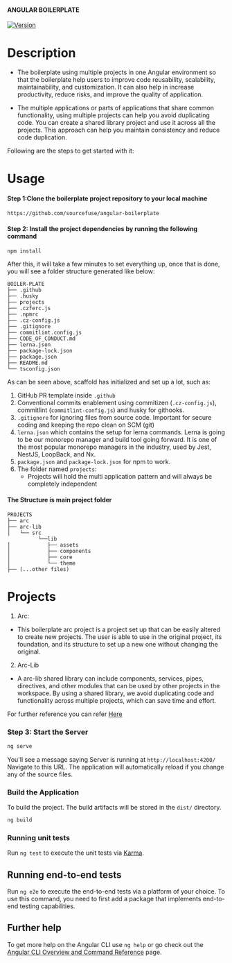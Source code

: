#### ANGULAR BOILERPLATE
[![Version](https://img.shields.io/badge/@angular/core-v14-brightgreen)](http://commitizen.github.io/cz-cli/)

<!-- DOCUMENTATION -->

# Description

- The boilerplate using multiple projects in one Angular environment so that the boilerplate help users 
  to improve code  reusability, scalability, maintainability, and customization. It can also help in increase productivity, reduce risks, and improve the quality of  application.

- The multiple applications or parts of applications that share common functionality,  using multiple
  projects can help you avoid duplicating code. You can create a shared library project and use it across all the projects. This approach can help you maintain consistency and reduce code duplication.

Following are the steps to get started with it:

# Usage

#### Step 1:Clone the boilerplate project repository to your local machine

```sh
https://github.com/sourcefuse/angular-boilerplate
```

#### Step 2: Install the project dependencies by running the following command 

```sh
npm install 
```

After this, it will take a few minutes to set everything up, once that is done, you will see a folder structure generated like below:

```
BOILER-PLATE
├── .github
├── .husky
├── projects
├── .czferc.js
├── .npmrc
├── .cz-config.js
├── .gitignore
├── commitlint.config.js
├── CODE_OF_CONDUCT.md
├── lerna.json
├── package-lock.json
├── package.json
├── README.md
└── tsconfig.json
```
As can be seen above, scaffold has initialized and set up a lot, such as:

1. GitHub PR template inside `.github`
2. Conventional commits enablement using commitizen (`.cz-config.js`), commitlint (`commitlint-config.js`) and husky for githooks.
3. `.gitignore` for ignoring files from source code. Important for secure coding and keeping the repo clean on SCM (git)
4. `lerna.json` which contains the setup for lerna commands. Lerna is going to be our monorepo manager and build tool going forward. It is one of the most popular monorepo managers in the industry, used by Jest, NestJS, LoopBack, and Nx.
5. `package.json` and `package-lock.json` for npm to work.
6. The folder named  `projects`:
   - Projects will hold the multi application pattern and will always be completely independent 

#### The Structure is main project folder 

```
PROJECTS
├── arc
├── arc-lib
│   └── src
          └──lib
│            ├── assets
│            ├── components
│            ├── core
│            └── theme
├── (...other files)
```

# Projects
1. Arc:
- This boilerplate arc project is a project set up that can be easily altered to create new projects. 
  The user is able to use in the original project, its foundation, and its structure to set up a new one without changing the original.

2. Arc-Lib
- A arc-lib shared library can include components, services, pipes, directives, and other modules that can be used  by other projects in the workspace. By using a shared library, we avoid duplicating code and functionality across multiple projects, which can save time and effort.
 
For further reference you can refer [Here](Projects/arc-lib/README.md)


### Step 3: Start the Server

```sh
ng serve
```

You'll see a message saying Server is running at `http://localhost:4200/` Navigate to this URL. The application will automatically reload if you change any of the source files.

###  Build the Application

 To build the project. The build artifacts will be stored in the `dist/` directory.

```sh
ng build
```

### Running unit tests

Run `ng test` to execute the unit tests via [Karma](https://karma-runner.github.io).

## Running end-to-end tests

Run `ng e2e` to execute the end-to-end tests via a platform of your choice. To use this command, you need to first add a package that implements end-to-end testing capabilities.

## Further help

To get more help on the Angular CLI use `ng help` or go check out the [Angular CLI Overview and Command Reference](https://angular.io/cli) page.
